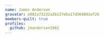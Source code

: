 ```yaml
---
name: James Anderson
gravatar: e882a73232a2b137eba17d564801ef26
members-quilt: true
profiles:
  github: jmanderson1982
---
```

